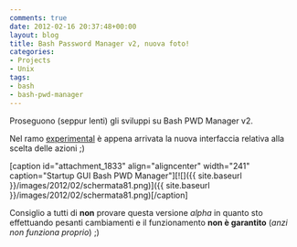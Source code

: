 ```yaml
---
comments: true
date: 2012-02-16 20:37:48+00:00
layout: blog
title: Bash Password Manager v2, nuova foto!
categories:
- Projects
- Unix
tags:
- bash
- bash-pwd-manager
---
```


Proseguono (seppur lenti) gli sviluppi su Bash PWD Manager v2.

Nel ramo [experimental](https://github.com/paolostivanin/BashPWDManager/tags) è appena arrivata la nuova interfaccia relativa alla scelta delle azioni ;)

[caption id="attachment_1833" align="aligncenter" width="241" caption="Startup GUI Bash PWD Manager"][![]({{ site.baseurl }}/images/2012/02/schermata81.png)]({{ site.baseurl }}/images/2012/02/schermata81.png)[/caption]

Consiglio a tutti di **non** provare questa versione _alpha_ in quanto sto effettuando pesanti cambiamenti e il funzionamento **non è garantito** (_anzi non funziona proprio_) ;)
